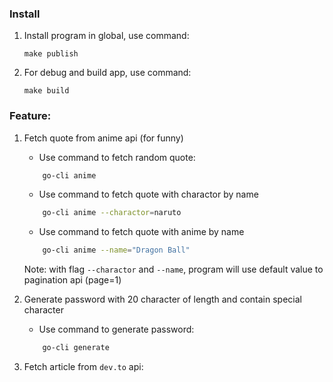 ### Install

1. Install program in global, use command:

   ```
   make publish
   ```

2. For debug and build app, use command:

   ```
   make build
   ```

### Feature:

1. Fetch quote from anime api (for funny)

   - Use command to fetch random quote:

   ```sh
       go-cli anime
   ```

   - Use command to fetch quote with charactor by name

   ```sh
       go-cli anime --charactor=naruto
   ```

   - Use command to fetch quote with anime by name

   ```sh
       go-cli anime --name="Dragon Ball"
   ```

   Note: with flag `--charactor` and `--name`, program will use default value to pagination api (page=1)

2. Generate password with 20 character of length and contain special character

   - Use command to generate password:

   ```sh
       go-cli generate
   ```

3. Fetch article from `dev.to` api:
